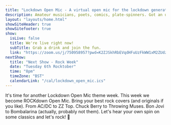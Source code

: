 ```yaml
---
title: "Lockdown Open Mic - A virtual open mic for the lockdown generation"
description: Amateur musicians, poets, comics, plate-spinners. Got an urge to perform in this time of social distancing and isolation? We’re here for you. The pubs and clubs might be closed and your favourite local open-mic night sadly on hiatus but you can join our friendly virtual, online open mic and share in the entertainment. Anything goes; singing, acoustic music, spoken word, comedy. Whatever you've got, we'd love to see it.
layout: "layouts/home.html"
showSiteHeader: true
showSitefooter: true
show:
  isLive: false
  title: We're live right now!
  subTitle: Grab a drink and join the fun.
  link: "https://zoom.us/j/750958957?pwd=K2ZJSkhRbEVqdHFuUzFkWW1xM2ZUdz09"
nextShow:
  title: "Next Show - Rock Week"
  date: "Tuesday 6th Rocktober"
  time: "8pm"
  timeZone: "BST"
  calendarLink: "/cal/lockdown_open_mic.ics"
---
```


It's time for another Lockdown Open Mic theme week. This week we become ROCKdown Open Mic. Bring your best rock covers (and originals if you like). From AC/DC to ZZ Top. Chuck Berry to Throwing Muses. Bon Jovi to Bombalarina (actually, probably not them). Let's hear your own spin on some classics and let's rock! 🤘
